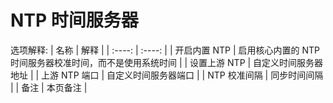 # NTP 时间服务器

选项解释:
| 名称 | 解释 |
| :----: | :----: |
| 开启内置 NTP | 启用核心内置的 NTP 时间服务器校准时间，而不是使用系统时间 |
| 设置上游 NTP | 自定义时间服务器地址 |
| 上游 NTP 端口 | 自定义时间服务器端口 |
| NTP 校准间隔 | 同步时间间隔 |
| 备注 | 本页备注 |

